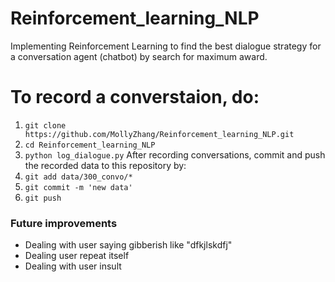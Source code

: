 # Reinforcement_learning_NLP
Implementing Reinforcement Learning to find the best dialogue strategy for a conversation agent (chatbot) by search for maximum award.


# To record a converstaion, do:
1. `git clone https://github.com/MollyZhang/Reinforcement_learning_NLP.git`
2. `cd Reinforcement_learning_NLP`
3. `python log_dialogue.py`
After recording conversations, commit and push the recorded data to this repository by:
4. `git add data/300_convo/*`
5. `git commit -m 'new data'`
6. `git push`


### Future improvements
- Dealing with user saying gibberish like "dfkjlskdfj"
- Dealing user repeat itself
- Dealing with user insult

